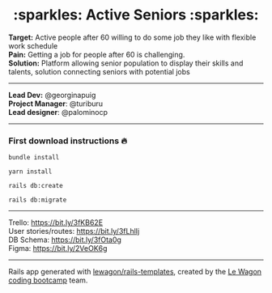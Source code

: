 <div align="center">
  <h1>:sparkles: Active Seniors :sparkles:</h1>
</div>

<div>
  <strong>Target:</strong>
  Active people after 60 willing to do some job they like with flexible work schedule
  <br>
  <strong>Pain:</strong>
  Getting a job for people after 60 is challenging.
  <br>
  <strong>Solution:</strong>
  Platform allowing senior population to display their skills and talents, solution connecting seniors with potential jobs
</div>

---

**Lead Dev:** @georginapuig
<br>
**Project Manager**: @turiburu
<br>
**Lead designer**: @palominocp
<br>

---

### First download instructions :fire:
```
bundle install
```
```
yarn install
```
```
rails db:create
```
```
rails db:migrate
```

---

Trello: https://bit.ly/3fKB62E
<br>
User stories/routes: https://bit.ly/3fLhlIj
<br>
DB Schema: https://bit.ly/3fOta0g
<br>
Figma: https://bit.ly/2VeOK6g

---

Rails app generated with [lewagon/rails-templates](https://github.com/lewagon/rails-templates), created by the [Le Wagon coding bootcamp](https://www.lewagon.com) team.
